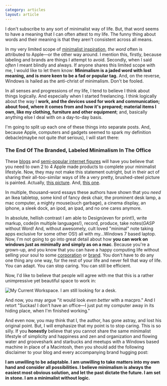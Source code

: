 ```yaml
---
category: articles
layout: article
---
```


<p class="big">I don't subscribe to any sort of minimalist way of life. But, that word seems to have a meaning that I can often attest to my life. The funny thing about words and their meaning is that they aren't consistent across all means.</p>

In my very limited scope of [minimalist inspiration](http://mnmal.org/), *the word* often is attributed to Apple—or the other way around. I mention this, firstly, because labeling and brands are things I attempt to avoid. Secondly, when I said *often* I meant blindly and always. If anyone shares this limited scope with me, I would like to let them know: **Minimalism is a jaded word with lost meaning, and is more keen to be a fad or popular tag.** And, on the reverse, Windows is hailed as the anti-christ of minimalism. Don't be fooled.

In all senses and progressions of my life, I tend to believe I think about things logically. And especially when I started freelancing. I think logically about the way I **work, and the devices used for work and communication; about food, where it comes from and how it's prepared; material items I own, like my clothing, furniture and other equipment**; and, basically anything else I deal with on a day-to-day basis.

I'm going to split up each one of these things into separate posts. And, because Apple, computers and gadgets seemed to spark my definition debacle(maybe not quite *that* serious), I will start there:

### The End Of The Branded, Labeled Minimalism In The Office

These [blogs](http://mnmal.org/) and [semi-popular internet figures](http://usesthis.com/) will have you believe that you need to own 2 to 4 Apple made products to complete your minimalist
lifestyle. Now, they may not make this statement outright, but in their act of sharing their all-too-similar ways of life a very pretty, brushed-steel picture is painted. Actually, [this picture](http://www.flickr.com/photos/radiantmark/3267684305/ "Laptop and desktop? Not very minimal"). And, [this one](http://www.vistaload.de/bilder/arbeitsp2.jpg "Laptop and desktop? Not very minimal").

In multiple, thousand-word essays these authors have shown that you *need* an Ikea tabletop, some kind of fancy desk chair, the prominent desk lamp, a mac computer, a mighty mouse(such garbage), a cinema display, an iphone, a sleek dock, an ipod, an ipad, and no one cares anymore.

In absolute, hellish contrast I am able to Design(even for print!), write markup, code(in multiple languages!), record, produce, take notes(*GASP* without Word! And, without awesomely, cult loved "minimal" note taking apps exclusive for some other OS!) all with my…Windows 7 based laptop. Now, I'm not going to go into great detail about how **you can work on windows just as minimally and simply as on a mac**. Because you're a grown-up, and you know that you can have a happy computing life without selling your soul to some [corporation](http://microsoft.com) or [brand](http://apple.com). You don't have to do any one thing any one way, for the rest of your life and never fell that way of life. You can adapt. You can stop caring. You can still be efficient.

Now, I'd like to believe that people will agree with me that this is a
rather unimpressive yet beautiful space to work in:

<img src="http://imgur.com/16W6K.jpg" alt="My Current Workspace. I am still looking for a desk." class="photo" />

And now, you may argue "it would look *even better* with a macpro." And I retort "Suckas! I don't have an office—I just put my computer away in
its hiding place, when I'm finished working."

And even now, you may think that I, the author, has gone astray, and lost his original point. But, I will emphasize that my point is to stop caring. This is so silly. If you **honestly** believe that you cannot share the same minimalist lifestyle of simplicity and happiness and zen and organization and flowing water and grooveshark and starbucks and meetups with a Windows based machine in place of a Macintosh, then you should add the following disclaimer to your blog and every accompanying brand hugging post:

**I am unwilling to be adaptable. I am unwilling to take matters into my own hand and consider all possibilities. I believe minimalism is always the easiest most obvious solution, and let the past dictate the future. I am set in stone. I am a minimalist without logic.**
